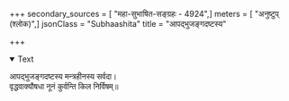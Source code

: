 +++
secondary_sources = [ "महा-सुभाषित-सङ्ग्रहः - 4924",]
meters = [ "अनुष्टुप् (श्लोक)",]
jsonClass = "Subhaashita"
title = "आपद्भुजङ्गदष्टस्य"

+++

<details open><summary>Text</summary>

आपद्भुजङ्गदष्टस्य मन्त्रहीनस्य सर्वदा।  
वृद्धवाक्यौषधा नूनं कुर्वन्ति किल निर्विषम्॥
</details>
